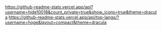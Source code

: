 https://github-readme-stats.vercel.app/api?username=hide10018&count_private=true&show_icons=true&theme=dracula
https://github-readme-stats.vercel.app/api/top-langs/?username=hoge&layout=compact&theme=dracula
